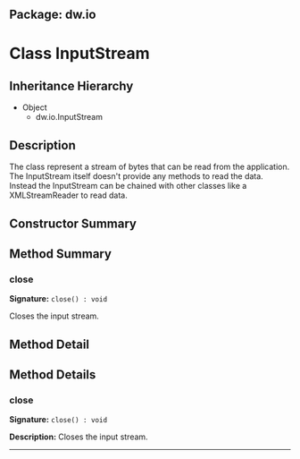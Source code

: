## Package: dw.io

# Class InputStream

## Inheritance Hierarchy

- Object
  - dw.io.InputStream

## Description

The class represent a stream of bytes that can be read from the application. The InputStream itself doesn't provide any methods to read the data. Instead the InputStream can be chained with other classes like a XMLStreamReader to read data.

## Constructor Summary

## Method Summary

### close

**Signature:** `close() : void`

Closes the input stream.

## Method Detail

## Method Details

### close

**Signature:** `close() : void`

**Description:** Closes the input stream.

---